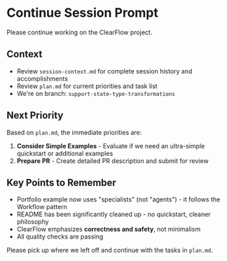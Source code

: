 # Continue Session Prompt

Please continue working on the ClearFlow project.

## Context
- Review `session-context.md` for complete session history and accomplishments
- Review `plan.md` for current priorities and task list
- We're on branch: `support-state-type-transformations`

## Next Priority

Based on `plan.md`, the immediate priorities are:

1. **Consider Simple Examples** - Evaluate if we need an ultra-simple quickstart or additional examples
2. **Prepare PR** - Create detailed PR description and submit for review

## Key Points to Remember

- Portfolio example now uses "specialists" (not "agents") - it follows the Workflow pattern
- README has been significantly cleaned up - no quickstart, cleaner philosophy
- ClearFlow emphasizes **correctness and safety**, not minimalism
- All quality checks are passing

Please pick up where we left off and continue with the tasks in `plan.md`.